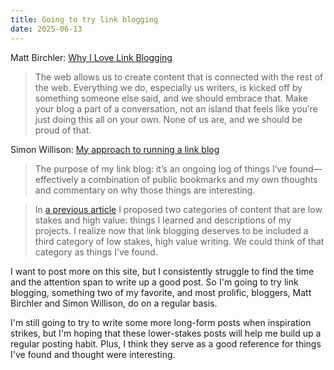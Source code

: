 ```yaml
---
title: Going to try link blogging
date: 2025-06-13
---
```


Matt Birchler: [Why I Love Link Blogging](https://birchtree.me/blog/why-i-love-link-blogging/)

> The web allows us to create content that is connected with the rest of the web. Everything we do, especially us writers, is kicked off by something someone else said, and we should embrace that. Make your blog a part of a conversation, not an island that feels like you’re just doing this all on your own. None of us are, and we should be proud of that.

Simon Willison: [My approach to running a link blog](https://simonwillison.net/2024/Dec/22/link-blog/)

> The purpose of my link blog: it’s an ongoing log of things I’ve found—effectively a combination of public bookmarks and my own thoughts and commentary on why those things are interesting.

> In [a previous article](https://simonwillison.net/2024/Dec/22/link-blog/) I proposed two categories of content that are low stakes and high value: things I learned and descriptions of my projects.
> I realize now that link blogging deserves to be included a third category of low stakes, high value writing. We could think of that category as things I’ve found.

I want to post more on this site, but I consistently struggle to find the time and the attention span to write up a good post. So I'm going to try link blogging, something two of my favorite, and most prolific, bloggers, Matt Birchler and Simon Willison, do on a regular basis.

I'm still going to try to write some more long-form posts when inspiration strikes, but I'm hoping that these lower-stakes posts will help me build up a regular posting habit. Plus, I think they serve as a good reference for things I've found and thought were interesting.